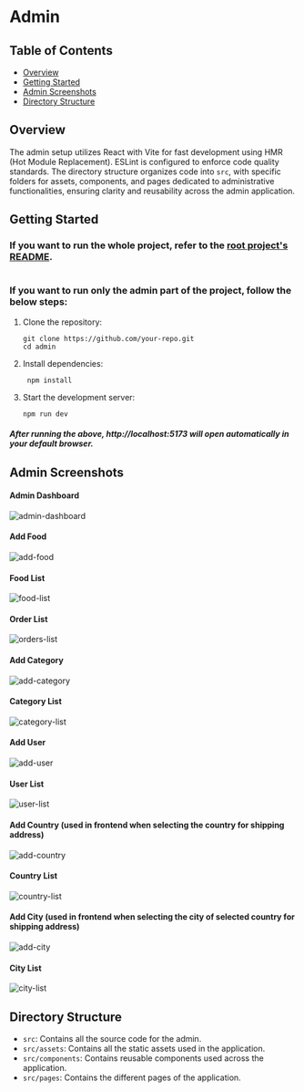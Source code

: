 # Admin

## Table of Contents
- [Overview](#overview)
- [Getting Started](#getting-started)
- [Admin Screenshots](#admin-screenshots)
- [Directory Structure](#directory-structure)

## Overview

The admin setup utilizes React with Vite for fast development using HMR (Hot Module Replacement). ESLint is configured to enforce code quality standards. The directory structure organizes code into `src`, with specific folders for assets, components, and pages dedicated to administrative functionalities, ensuring clarity and reusability across the admin application.

## Getting Started

### If you want to run the whole project, refer to the [root project's README](../README.md#installation).
#
### If you want to run only the admin part of the project, follow the below steps:

1. Clone the repository:

   ```
   git clone https://github.com/your-repo.git
   cd admin
    ```
2. Install dependencies:

   ```
    npm install
    ```
3. Start the development server:

   ```
   npm run dev
    ```

##### After running the above, http://localhost:5173 will open automatically in your default browser.

## Admin Screenshots
#### Admin Dashboard
![admin-dashboard](https://github.com/DonatHalimi/food-del/assets/118883706/2970a23d-512e-4205-ab1c-fac9ede8f74e)

#### Add Food
![add-food](https://github.com/DonatHalimi/food-del/assets/118883706/a8f947c6-b6ec-4df2-a1a4-96ed73179e70)

#### Food List
![food-list](https://github.com/DonatHalimi/food-del/assets/118883706/4409cb7e-675d-4c63-b437-765ee55bc868)

#### Order List
![orders-list](https://github.com/DonatHalimi/food-del/assets/118883706/b22f5a09-f188-440b-9cb1-25599d802e74)

#### Add Category
![add-category](https://github.com/DonatHalimi/food-del/assets/118883706/7d398fa4-61b0-42f5-b7d0-64c57d868113)

#### Category List
![category-list](https://github.com/DonatHalimi/food-del/assets/118883706/193db2e9-60f7-46ac-a8ca-eecec85b8a0a)

#### Add User
![add-user](https://github.com/DonatHalimi/food-del/assets/118883706/25060f3c-31ac-4945-80a0-46bba303aa74)

#### User List
![user-list](https://github.com/DonatHalimi/food-del/assets/118883706/f572d137-133b-4869-895c-a9a532ae3dce)

#### Add Country (used in frontend when selecting the country for shipping address)
![add-country](https://github.com/DonatHalimi/food-del/assets/118883706/3d418e71-58cd-46ad-89e7-ce00cfcc1ae2)

#### Country List
![country-list](https://github.com/DonatHalimi/food-del/assets/118883706/f30ceb9e-4654-44b1-ab5c-f5cc0de300b5)

#### Add City (used in frontend when selecting the city of selected country for shipping address)
![add-city](https://github.com/DonatHalimi/food-del/assets/118883706/3e2fbf30-f44e-4b5e-8c33-02e0efea3339)

#### City List
![city-list](https://github.com/DonatHalimi/food-del/assets/118883706/41ea77c6-1389-45ec-8c7e-b259b7b0e077)

## Directory Structure

- ``src``: Contains all the source code for the admin.
- ``src/assets``: Contains all the static assets used in the application.
- ``src/components``: Contains reusable components used across the application.
- ``src/pages``: Contains the different pages of the application.
